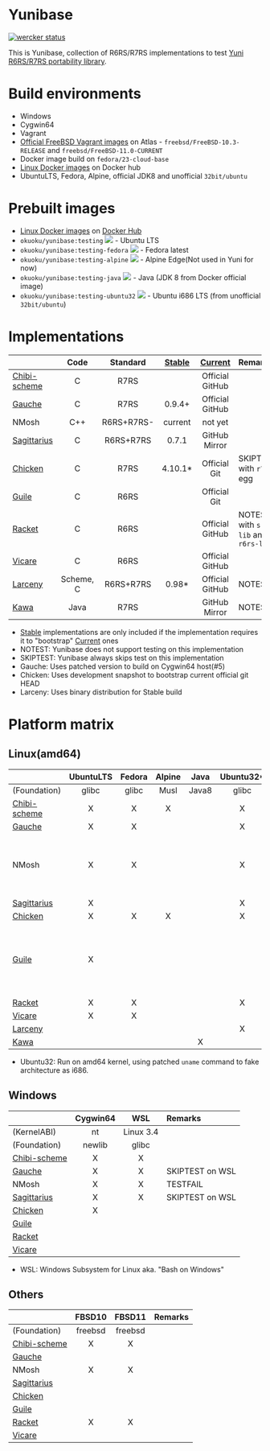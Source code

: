 Yunibase
========

[![wercker status](https://app.wercker.com/status/0c36dd5ef969e9f4d3ff7e5ca759faba/m "wercker status")](https://app.wercker.com/project/bykey/0c36dd5ef969e9f4d3ff7e5ca759faba)

This is Yunibase, collection of R6RS/R7RS implementations to test [Yuni R6RS/R7RS portability library][].

Build environments
==================

* Windows
 * Cygwin64
* Vagrant
 * [Official FreeBSD Vagrant images][] on Atlas - `freebsd/FreeBSD-10.3-RELEASE` and `freebsd/FreeBSD-11.0-CURRENT` 
 * Docker image build on `fedora/23-cloud-base`
* [Linux Docker images][] on Docker hub
 * UbuntuLTS, Fedora, Alpine, official JDK8 and unofficial `32bit/ubuntu`

Prebuilt images
===============

* [Linux Docker images][] on [Docker Hub][]
 * `okuoku/yunibase:testing` [![](https://badge.imagelayers.io/okuoku/yunibase:testing.svg)](https://imagelayers.io/?images=okuoku/yunibase:testing) - Ubuntu LTS
 * `okuoku/yunibase:testing-fedora` [![](https://badge.imagelayers.io/okuoku/yunibase:testing-fedora.svg)](https://imagelayers.io/?images=okuoku/yunibase:testing-fedora) - Fedora latest
 * `okuoku/yunibase:testing-alpine` [![](https://badge.imagelayers.io/okuoku/yunibase:testing-alpine.svg)](https://imagelayers.io/?images=okuoku/yunibase:testing-alpine) - Alpine Edge(Not used in Yuni for now)
 * `okuoku/yunibase:testing-java` [![](https://badge.imagelayers.io/okuoku/yunibase:testing-java.svg)](https://imagelayers.io/?images=okuoku/yunibase:testing-java) - Java (JDK 8 from Docker official image)
 * `okuoku/yunibase:testing-ubuntu32` [![](https://badge.imagelayers.io/okuoku/yunibase:testing-ubuntu32.svg)](https://imagelayers.io/?images=okuoku/yunibase:testing-ubuntu32) - Ubuntu i686 LTS (from unofficial `32bit/ubuntu`)

Implementations
===============

|                |Code     |Standard  |[Stable][]|[Current][]    |Remarks                               |
|:---------------|:-------:|:--------:|:--------:|:-------------:|:-------------------------------------|
|[Chibi-scheme][]|C        |R7RS      |          |Official GitHub|                                      |
|[Gauche][]      |C        |R7RS      |0.9.4+    |Official GitHub|                                      |
|NMosh           |C++      |R6RS+R7RS-|current   |not yet        |                                      |
|[Sagittarius][] |C        |R6RS+R7RS |0.7.1     |GitHub Mirror  |                                      |
|[Chicken][]     |C        |R7RS      |4.10.1*   |Official Git   |SKIPTEST, with `r7rs` egg             |
|[Guile][]       |C        |R6RS      |          |Official Git   |                                      |
|[Racket][]      |C        |R6RS      |          |Official GitHub|NOTEST, with `srfi-lib` and `r6rs-lib`|
|[Vicare][]      |C        |R6RS      |          |Official GitHub|                                      |
|[Larceny][]     |Scheme, C|R6RS+R7RS |0.98*     |Official GitHub|NOTEST                                |
|[Kawa][]        |Java     |R7RS      |          |GitHub Mirror  |NOTEST                                |

* [Stable][] implementations are only included if the implementation requires it to "bootstrap" [Current][] ones
* NOTEST: Yunibase does not support testing on this implementation
* SKIPTEST: Yunibase always skips test on this implementation
* Gauche: Uses patched version to build on Cygwin64 host(#5)
* Chicken: Uses development snapshot to bootstrap current official git HEAD
* Larceny: Uses binary distribution for Stable build

Platform matrix
===============

Linux(amd64)
------------
|                |UbuntuLTS|Fedora|Alpine|Java |Ubuntu32*|Remarks|
|:---------------|:-------:|:----:|:----:|:---:|:-------:|:------|
|(Foundation)    |glibc    |glibc |Musl  |Java8|glibc    |       |
|[Chibi-scheme][]|X        |X     |X     |     |X        |       |
|[Gauche][]      |X        |X     |      |     |X        |       |
|NMosh           |X        |X     |      |     |X        |Also included in Java image to bootstrap Yuni|
|[Sagittarius][] |X        |      |      |     |X        |       |
|[Chicken][]     |X        |X     |X     |     |X        |       |
|[Guile][]       |X        |      |      |     |         |Not enabled except UbuntuLTS due to excessive build time|
|[Racket][]      |X        |X     |      |     |X        |       |
|[Vicare][]      |X        |X     |      |     |         |       |
|[Larceny][]     |         |      |      |     |X        |       |
|[Kawa][]        |         |      |      |X    |         |       |

* Ubuntu32: Run on amd64 kernel, using patched `uname` command to fake architecture as i686.

Windows
-------
|                |Cygwin64|WSL      |Remarks|
|:---------------|:------:|:-------:|:------|
|(KernelABI)     |nt      |Linux 3.4|       |
|(Foundation)    |newlib  |glibc    |       |
|[Chibi-scheme][]|X       |X        |       |
|[Gauche][]      |X       |X        |SKIPTEST on WSL       |
|NMosh           |X       |X        |TESTFAIL       |
|[Sagittarius][] |X       |X        |SKIPTEST on WSL       |
|[Chicken][]     |X       |         |       |
|[Guile][]       |        |         |       |
|[Racket][]      |        |         |       |
|[Vicare][]      |        |         |       |

* WSL: Windows Subsystem for Linux aka. "Bash on Windows"

Others
------
|                |FBSD10 |FBSD11 |Remarks|
|:---------------|:-----:|:-----:|:------|
|(Foundation)    |freebsd|freebsd|       |
|[Chibi-scheme][]|X      |X      |       |
|[Gauche][]      |       |       |       |
|NMosh           |X      |X      |       |
|[Sagittarius][] |       |       |       |
|[Chicken][]     |       |       |       |
|[Guile][]       |       |       |       |
|[Racket][]      |X      |X      |       |
|[Vicare][]      |       |       |       |


[Stable]: https://bitbucket.org/okuoku/yunibase-impl-stable
[Current]: https://github.com/okuoku/yunibase/tree/master/impl-current
[Docker Hub]: https://hub.docker.com/r/okuoku/yunibase/
[Yuni R6RS/R7RS portability library]: https://github.com/okuoku/yuni
[Linux Docker images]: https://github.com/okuoku/yunibase/tree/master/hosts/docker-linux
[Official FreeBSD Vagrant images]: https://atlas.hashicorp.com/FreeBSD/

[Chibi-scheme]: http://synthcode.com/wiki/chibi-scheme
[Gauche]: http://practical-scheme.net/gauche/
[Sagittarius]: https://bitbucket.org/ktakashi/sagittarius-scheme/wiki/Home
[Chicken]: http://www.call-cc.org/
[Guile]: http://www.gnu.org/software/guile/
[Racket]: https://racket-lang.org/
[Vicare]: http://marcomaggi.github.io/vicare.html
[Kawa]: http://www.gnu.org/software/kawa/
[Larceny]: http://www.larcenists.org/
